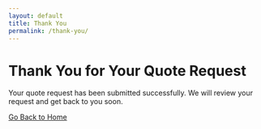 ```yaml
---
layout: default
title: Thank You
permalink: /thank-you/
---
```


# Thank You for Your Quote Request

Your quote request has been submitted successfully. We will review your request and get back to you soon.

[Go Back to Home](/)